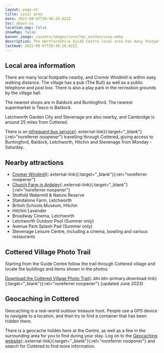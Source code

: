 ```yaml
---
layout: page-v5
title: Local area
date: 2022-09-07T20:48:28.022Z
toc: about-us
location_map: false
showMap: false
banner_image: /assets/images/core/hgc_outdoorview.webp
description: The Hertfordshire Guide Centre local area has many footpaths and Cromer Windmill is within easy walking distance.
lastmod: 2022-09-07T20:48:28.022Z
---
```

## Local area information

There are many local footpaths nearby, and Cromer Windmill is within easy walking distance. The village has a pub (The Bull) as well as a public telephone and post box. There is also a play park in the recreation grounds by the village hall.

The nearest shops are in Baldock and Buntingford. The nearest supermarket is Tesco in Baldock.

Letchworth Garden City and Stevenage are also nearby, and Cambridge is around 25 miles from Cottered.

There is an [infrequent bus service](https://www.intalink.org.uk/services/cf5c5dee-170c-40c7-a722-2fa915c020e1){:.external-link}{:target="_blank"}{:rel="noreferrer noopener"} travelling through Cottered, giving access to Buntingford, Baldock, Letchworth, Hitchin and Stevenage from Monday - Saturday.

## Nearby attractions

- [Cromer Windmill](https://www.cromerwindmill.co.uk/){:.external-link}{:target="_blank"}{:rel="noreferrer noopener"}
- [Church Farm in Ardeley](https://www.churchfarmardeley.co.uk/){:.external-link}{:target="_blank"}{:rel="noreferrer noopener"}
- Stotfold Watermill & Nature Reserve
- Standalone Farm, Letchworth
- British Schools Museum, Hitchin
- Hitchin Lavender
- Broadway Cinema, Letchworth
- Letchworth Outdoor Pool (Summer only)
- Avenue Park Splash Pad (Summer only)
- Stevenage Leisure Centre, including a cinema, bowling and various restaurants

## Cottered Village Photo Trail

Starting from the Guide Centre follow the trail through Cottered village and locate the buildings and items shown in the photos.  

[Download the Cottered Village Photo Trail](/assets/docs/2023/cottered-photo-trail-2023-06.pdf){:.btn.btn-primary.download-link}{:target="_blank"}{:rel="noreferrer noopener"} (updated June 2023)

## Geocaching in Cottered

Geocaching is a real-world outdoor treasure hunt. People use a GPS device to navigate to a location, and then try to find a container that has been hidden there.

There is a geocache hidden here at the Centre, as well as a few in the surrounding area for you to find during your stay. Log on to the [Geocaching website](http://www.geocaching.com/){:.external-link}{:target="_blank"}{:rel="noreferrer noopener"} and search for Cottered to find more information.

